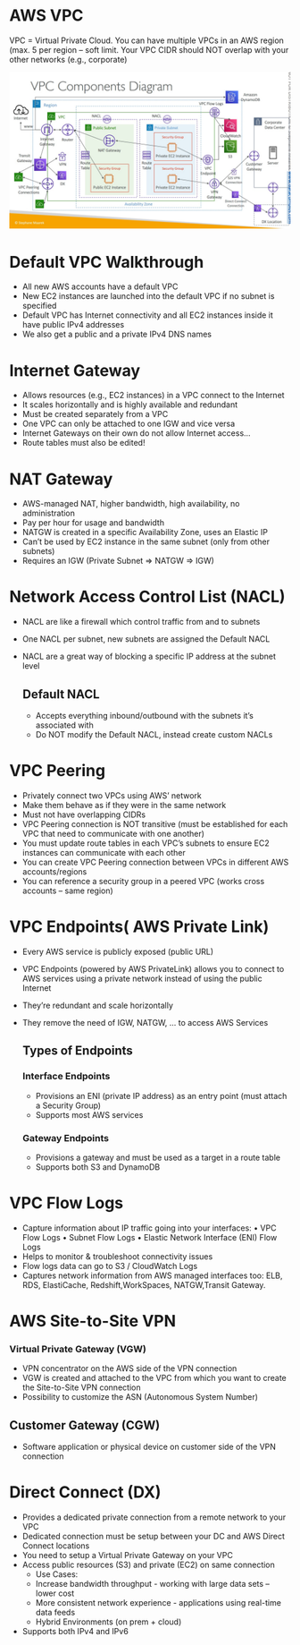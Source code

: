 # AWS VPC
VPC = Virtual Private Cloud. You can have multiple VPCs in an AWS region (max. 5 per region – soft limit.  Your VPC CIDR should NOT overlap with your other networks (e.g., corporate)

![](https://raw.githubusercontent.com/sudheera96/Orchestrate-Redshift-ETL-using-AWS-Glue-and-Step-Functions/main/images/VPC.jpg)

# Default VPC Walkthrough
* All new AWS accounts have a default VPC
* New EC2 instances are launched into the default VPC if no subnet is specified
* Default VPC has Internet connectivity and all EC2 instances inside it have public IPv4 addresses
* We also get a public and a private IPv4 DNS names

# Internet Gateway

* Allows resources (e.g., EC2 instances) in a VPC connect to the Internet
* It scales horizontally and is highly available and redundant
* Must be created separately from a VPC
* One VPC can only be attached to one IGW and vice versa
* Internet Gateways on their own do not allow Internet access...
* Route tables must also be edited!

# NAT Gateway

* AWS-managed NAT, higher bandwidth, high availability, no administration
* Pay per hour for usage and bandwidth
* NATGW is created in a specific Availability Zone, uses an Elastic IP
* Can’t be used by EC2 instance in the same subnet (only from other subnets)
* Requires an IGW (Private Subnet => NATGW => IGW)

# Network Access Control List (NACL)

* NACL are like a firewall which control traffic from and to subnets
* One NACL per subnet, new subnets are assigned the Default NACL
* NACL are a great way of blocking a specific IP address at the subnet level

  ## Default NACL
   * Accepts everything inbound/outbound with the subnets it’s associated with
   * Do NOT modify the Default NACL, instead create custom NACLs

# VPC Peering
* Privately connect two VPCs using AWS’ network
* Make them behave as if they were in the same network
* Must not have overlapping CIDRs
* VPC Peering connection is NOT transitive (must be established for each VPC that need to communicate with one another)
* You must update route tables in each VPC’s subnets to ensure EC2 instances can communicate with each other
*  You can create VPC Peering connection between VPCs in different AWS accounts/regions
*  You can reference a security group in a peered VPC (works cross accounts – same region)

# VPC Endpoints( AWS Private Link)
* Every AWS service is publicly exposed (public URL)
* VPC Endpoints (powered by AWS PrivateLink) allows you to connect to AWS services using a private network instead of using the public Internet
* They’re redundant and scale horizontally
* They remove the need of IGW, NATGW, ... to access AWS Services

   ## Types of Endpoints
   
   ### Interface Endpoints
   * Provisions an ENI (private IP address) as an entry point (must attach a Security Group)
   * Supports most AWS services
  ### Gateway Endpoints
   * Provisions a gateway and must be used as a target in a route table
   * Supports both S3 and DynamoDB

# VPC Flow Logs

* Capture information about IP traffic going into your interfaces:
  • VPC Flow Logs
  • Subnet Flow Logs
  • Elastic Network Interface (ENI) Flow Logs
* Helps to monitor & troubleshoot connectivity issues
* Flow logs data can go to S3 / CloudWatch Logs
* Captures network information from AWS managed interfaces too: ELB, RDS, ElastiCache, Redshift,WorkSpaces, NATGW,Transit Gateway.

# AWS Site-to-Site VPN

  ###  Virtual Private Gateway (VGW)
  
   * VPN concentrator on the AWS side of the VPN connection
   * VGW is created and attached to the VPC from which you want to create the Site-to-Site VPN connection
   * Possibility to customize the ASN (Autonomous System Number)
 
  ## Customer Gateway (CGW)
   * Software application or physical device on customer side of the VPN connection

# Direct Connect (DX)

* Provides a dedicated private connection from a remote network to your VPC
* Dedicated connection must be setup between your DC and AWS Direct Connect locations
* You need to setup a Virtual Private Gateway on your VPC
* Access public resources (S3) and private (EC2) on same connection
  * Use Cases:
   * Increase bandwidth throughput - working with large data sets – lower cost
   * More consistent network experience - applications using real-time data feeds
   * Hybrid Environments (on prem + cloud)
* Supports both IPv4 and IPv6
